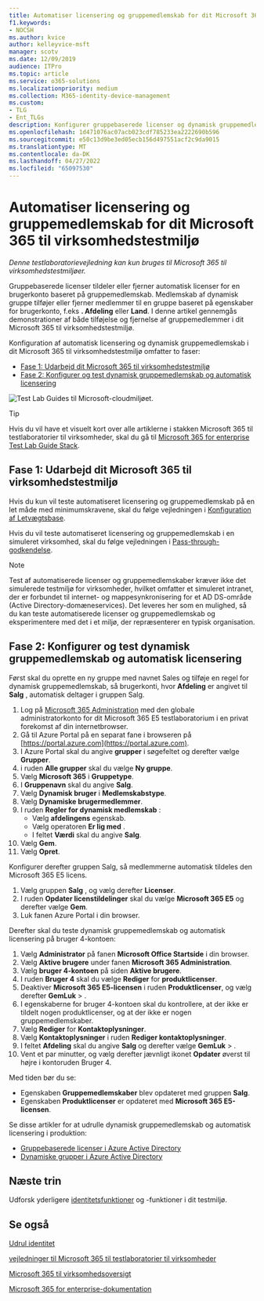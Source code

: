 ```yaml
---
title: Automatiser licensering og gruppemedlemskab for dit Microsoft 365 til virksomhedstestmiljø
f1.keywords:
- NOCSH
ms.author: kvice
author: kelleyvice-msft
manager: scotv
ms.date: 12/09/2019
audience: ITPro
ms.topic: article
ms.service: o365-solutions
ms.localizationpriority: medium
ms.collection: M365-identity-device-management
ms.custom:
- TLG
- Ent_TLGs
description: Konfigurer gruppebaserede licenser og dynamisk gruppemedlemskab i dit Microsoft 365 til virksomhedstestmiljø.
ms.openlocfilehash: 1d471076ac07acb023cdf785233ea2222690b596
ms.sourcegitcommit: e50c13d9be3ed05ecb156d497551acf2c9da9015
ms.translationtype: MT
ms.contentlocale: da-DK
ms.lasthandoff: 04/27/2022
ms.locfileid: "65097530"
---
```

# <a name="automate-licensing-and-group-membership-for-your-microsoft-365-for-enterprise-test-environment"></a>Automatiser licensering og gruppemedlemskab for dit Microsoft 365 til virksomhedstestmiljø

*Denne testlaboratorievejledning kan kun bruges til Microsoft 365 til virksomhedstestmiljøer.*

Gruppebaserede licenser tildeler eller fjerner automatisk licenser for en brugerkonto baseret på gruppemedlemskab. Medlemskab af dynamisk gruppe tilføjer eller fjerner medlemmer til en gruppe baseret på egenskaber for brugerkonto, f.eks **. Afdeling** eller **Land**. I denne artikel gennemgås demonstrationer af både tilføjelse og fjernelse af gruppemedlemmer i dit Microsoft 365 til virksomhedstestmiljø.

Konfiguration af automatisk licensering og dynamisk gruppemedlemskab i dit Microsoft 365 til virksomhedstestmiljø omfatter to faser:

- [Fase 1: Udarbejd dit Microsoft 365 til virksomhedstestmiljø](#phase-1-build-out-your-microsoft-365-for-enterprise-test-environment)
- [Fase 2: Konfigurer og test dynamisk gruppemedlemskab og automatisk licensering](#phase-2-configure-and-test-dynamic-group-membership-and-automatic-licensing)

![Test Lab Guides til Microsoft-cloudmiljøet.](../media/m365-enterprise-test-lab-guides/cloud-tlg-icon.png) 
    
> [!TIP]
> Hvis du vil have et visuelt kort over alle artiklerne i stakken Microsoft 365 til testlaboratorier til virksomheder, skal du gå til [Microsoft 365 for enterprise Test Lab Guide Stack](../downloads/Microsoft365EnterpriseTLGStack.pdf).
  
## <a name="phase-1-build-out-your-microsoft-365-for-enterprise-test-environment"></a>Fase 1: Udarbejd dit Microsoft 365 til virksomhedstestmiljø

Hvis du kun vil teste automatiseret licensering og gruppemedlemskab på en let måde med minimumskravene, skal du følge vejledningen i [Konfiguration af Letvægtsbase](lightweight-base-configuration-microsoft-365-enterprise.md).
  
Hvis du vil teste automatiseret licensering og gruppemedlemskab i en simuleret virksomhed, skal du følge vejledningen i [Pass-through-godkendelse](pass-through-auth-m365-ent-test-environment.md).
  
> [!NOTE]
> Test af automatiserede licenser og gruppemedlemskaber kræver ikke det simulerede testmiljø for virksomheder, hvilket omfatter et simuleret intranet, der er forbundet til internet- og mappesynkronisering for et AD DS-område (Active Directory-domæneservices). Det leveres her som en mulighed, så du kan teste automatiserede licenser og gruppemedlemskab og eksperimentere med det i et miljø, der repræsenterer en typisk organisation.
  
## <a name="phase-2-configure-and-test-dynamic-group-membership-and-automatic-licensing"></a>Fase 2: Konfigurer og test dynamisk gruppemedlemskab og automatisk licensering

Først skal du oprette en ny gruppe med navnet Sales og tilføje en regel for dynamisk gruppemedlemskab, så brugerkonti, hvor **Afdeling** er angivet til **Salg** , automatisk deltager i gruppen Salg.

1. Log på [Microsoft 365 Administration](https://admin.microsoft.com) med den globale administratorkonto for dit Microsoft 365 E5 testlaboratorium i en privat forekomst af din internetbrowser.
2. Gå til Azure Portal på en separat fane i browseren på [https://portal.azure.com](https://portal.azure.com).
3. I Azure Portal skal du angive **grupper** i søgefeltet og derefter vælge **Grupper**.
4. i ruden **Alle grupper** skal du vælge **Ny gruppe**.
5. Vælg **Microsoft 365** i **Gruppetype**.
6. I **Gruppenavn** skal du angive **Salg**.
7. Vælg **Dynamisk bruger** i **Medlemskabstype**.
8. Vælg **Dynamiske brugermedlemmer**.
9. I ruden **Regler for dynamisk medlemskab** : 
   - Vælg **afdelingens** egenskab.
   - Vælg operatoren **Er lig med** .
   - I feltet **Værdi** skal du angive **Salg**.
10. Vælg **Gem**.
11. Vælg **Opret**.

Konfigurer derefter gruppen Salg, så medlemmerne automatisk tildeles den Microsoft 365 E5 licens.

1. Vælg gruppen **Salg** , og vælg derefter **Licenser**.
2. I ruden **Opdater licenstildelinger** skal du vælge **Microsoft 365 E5** og derefter vælge **Gem**.
3. Luk fanen Azure Portal i din browser.

Derefter skal du teste dynamisk gruppemedlemskab og automatisk licensering på bruger 4-kontoen:

1. Vælg **Administrator** på fanen **Microsoft Office Startside** i din browser.
2. Vælg **Aktive brugere** under fanen **Microsoft 365 Administration**.
3. Vælg **bruger 4-kontoen** på siden **Aktive brugere**.
4. I ruden **Bruger 4** skal du vælge **Rediger** for **produktlicenser**.
5. Deaktiver **Microsoft 365 E5-licensen** i ruden **Produktlicenser**, og vælg derefter **GemLuk** > .
6. I egenskaberne for bruger 4-kontoen skal du kontrollere, at der ikke er tildelt nogen produktlicenser, og at der ikke er nogen gruppemedlemskaber.
7. Vælg **Rediger** for **Kontaktoplysninger**.
8. Vælg **Kontaktoplysninger** i ruden **Rediger kontaktoplysninger**.
9. I feltet **Afdeling** skal du angive **Salg** og derefter vælge **GemLuk** > .
10. Vent et par minutter, og vælg derefter jævnligt ikonet **Opdater** øverst til højre i kontoruden Bruger 4.

Med tiden bør du se:

- Egenskaben **Gruppemedlemskaber** blev opdateret med gruppen **Salg**.
- Egenskaben **Produktlicenser** er opdateret med **Microsoft 365 E5-licensen**.

Se disse artikler for at udrulle dynamisk gruppemedlemskab og automatisk licensering i produktion:

- [Gruppebaserede licenser i Azure Active Directory](/azure/active-directory/fundamentals/active-directory-licensing-whatis-azure-portal)
- [Dynamiske grupper i Azure Active Directory](/azure/active-directory/users-groups-roles/groups-create-rule)

## <a name="next-step"></a>Næste trin

Udforsk yderligere [identitetsfunktioner](m365-enterprise-test-lab-guides.md#identity) og -funktioner i dit testmiljø.

## <a name="see-also"></a>Se også

[Udrul identitet](deploy-identity-solution-overview.md)

[vejledninger til Microsoft 365 til testlaboratorier til virksomheder](m365-enterprise-test-lab-guides.md)

[Microsoft 365 til virksomhedsoversigt](microsoft-365-overview.md)

[Microsoft 365 for enterprise-dokumentation](/microsoft-365-enterprise/)